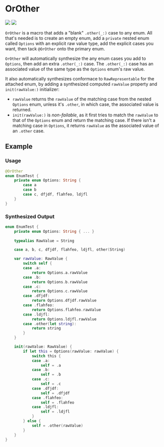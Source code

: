 # OrOther

[![](https://img.shields.io/endpoint?url=https%3A%2F%2Fswiftpackageindex.com%2Fapi%2Fpackages%2Fedonv%2FOrOther%2Fbadge%3Ftype%3Dswift-versions)](https://swiftpackageindex.com/edonv/OrOther)
[![](https://img.shields.io/endpoint?url=https%3A%2F%2Fswiftpackageindex.com%2Fapi%2Fpackages%2Fedonv%2FOrOther%2Fbadge%3Ftype%3Dplatforms)](https://swiftpackageindex.com/edonv/OrOther)

`OrOther` is a macro that adds a "blank" `.other(_:)` case to any enum. All that's needed is to create an empty enum, add a `private` nested enum called `Options` with an explicit raw value type, add the explicit cases you want, then tack `@OrOther` onto the primary enum.

`OrOther` will automatically synthesize the any enum cases you add to `Options`, then add an extra `.other(_:)` case. The `.other(_:)` case has an associated value of the same type as the `Options` enum's raw value.

It also automatically synthesizes conformace to `RawRepresentable` for the attached enum, by adding a synthesized computed `rawValue` property and `init(rawValue:)` initializer:
- `rawValue` returns the `rawValue` of the matching case from the nested `Options` enum, unless it's `.other`, in which case, the associated value is returned.
- `init(rawValue:)` is *non-failable*, as it first tries to match the `rawValue` to that of the `Options` enum and return the matching case. If there isn't a matching case in `Options`, it returns `rawValue` as the associated value of an `.other` case.

## Example

### Usage

```swift
@OrOther
enum EnumTest {
    private enum Options: String {
        case a
        case b
        case c, dfjdf, flahfeo, ldjfl
    }
}
```

### Synthesized Output

```swift
enum EnumTest {
    private enum Options: String { ... }
    
    typealias RawValue = String

    case a, b, c, dfjdf, flahfeo, ldjfl, other(String)

    var rawValue: RawValue {
        switch self {
        case .a:
            return Options.a.rawValue
        case .b:
            return Options.b.rawValue
        case .c:
            return Options.c.rawValue
        case .dfjdf:
            return Options.dfjdf.rawValue
        case .flahfeo:
            return Options.flahfeo.rawValue
        case .ldjfl:
            return Options.ldjfl.rawValue
        case .other(let string):
            return string
        }
    }

    init(rawValue: RawValue) {
        if let this = Options(rawValue: rawValue) {
            switch this {
            case .a:
                self = .a
            case .b:
                self = .b
            case .c:
                self = .c
            case .dfjdf:
                self = .dfjdf
            case .flahfeo:
                self = .flahfeo
            case .ldjfl:
                self = .ldjfl
            }
        } else {
            self = .other(rawValue)
        }
    }
}
```
